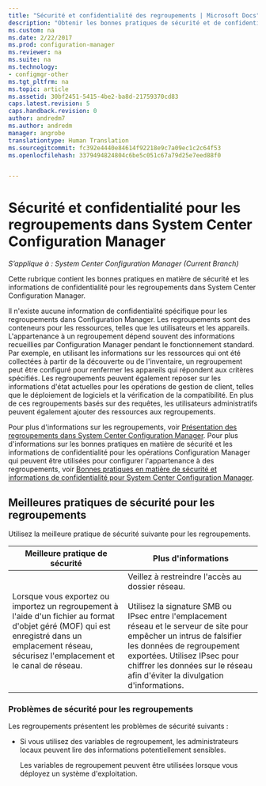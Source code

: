 ```yaml
---
title: "Sécurité et confidentialité des regroupements | Microsoft Docs"
description: "Obtenir les bonnes pratiques de sécurité et de confidentialité des regroupements dans System Center Configuration Manager."
ms.custom: na
ms.date: 2/22/2017
ms.prod: configuration-manager
ms.reviewer: na
ms.suite: na
ms.technology:
- configmgr-other
ms.tgt_pltfrm: na
ms.topic: article
ms.assetid: 30bf2451-5415-4be2-ba8d-21759370cd83
caps.latest.revision: 5
caps.handback.revision: 0
author: andredm7
ms.author: andredm
manager: angrobe
translationtype: Human Translation
ms.sourcegitcommit: fc392e4440e84614f92218e9c7a09ec1c2c64f53
ms.openlocfilehash: 3379494824804c6be5c051c67a79d25e7eed88f0


---
```

# <a name="security-and-privacy-for-collections-in-system-center-configuration-manager"></a>Sécurité et confidentialité pour les regroupements dans System Center Configuration Manager

*S’applique à : System Center Configuration Manager (Current Branch)*

Cette rubrique contient les bonnes pratiques en matière de sécurité et les informations de confidentialité pour les regroupements dans System Center Configuration Manager.  

 Il n'existe aucune information de confidentialité spécifique pour les regroupements dans Configuration Manager. Les regroupements sont des conteneurs pour les ressources, telles que les utilisateurs et les appareils. L'appartenance à un regroupement dépend souvent des informations recueillies par Configuration Manager pendant le fonctionnement standard. Par exemple, en utilisant les informations sur les ressources qui ont été collectées à partir de la découverte ou de l'inventaire, un regroupement peut être configuré pour renfermer les appareils qui répondent aux critères spécifiés. Les regroupements peuvent également reposer sur les informations d'état actuelles pour les opérations de gestion de client, telles que le déploiement de logiciels et la vérification de la compatibilité. En plus de ces regroupements basés sur des requêtes, les utilisateurs administratifs peuvent également ajouter des ressources aux regroupements.  

 Pour plus d'informations sur les regroupements, voir [Présentation des regroupements dans System Center Configuration Manager](../../../../core/clients/manage/collections/introduction-to-collections.md). Pour plus d'informations sur les bonnes pratiques en matière de sécurité et les informations de confidentialité pour les opérations Configuration Manager qui peuvent être utilisées pour configurer l'appartenance à des regroupements, voir [Bonnes pratiques en matière de sécurité et informations de confidentialité pour System Center Configuration Manager](../../../../core/plan-design/security/security-best-practices-and-privacy-information.md).  

## <a name="security-best-practices-for-collections"></a>Meilleures pratiques de sécurité pour les regroupements  
 Utilisez la meilleure pratique de sécurité suivante pour les regroupements.  

|Meilleure pratique de sécurité|Plus d'informations|  
|----------------------------|----------------------|  
|Lorsque vous exportez ou importez un regroupement à l'aide d'un fichier au format d'objet géré (MOF) qui est enregistré dans un emplacement réseau, sécurisez l'emplacement et le canal de réseau.|Veillez à restreindre l'accès au dossier réseau.<br /><br /> Utilisez la signature SMB ou IPsec entre l'emplacement réseau et le serveur de site pour empêcher un intrus de falsifier les données de regroupement exportées. Utilisez IPsec pour chiffrer les données sur le réseau afin d'éviter la divulgation d'informations.|  

### <a name="security-issues-for-collections"></a>Problèmes de sécurité pour les regroupements  
 Les regroupements présentent les problèmes de sécurité suivants :  

-   Si vous utilisez des variables de regroupement, les administrateurs locaux peuvent lire des informations potentiellement sensibles.  

     Les variables de regroupement peuvent être utilisées lorsque vous déployez un système d'exploitation.  



<!--HONumber=Dec16_HO3-->


